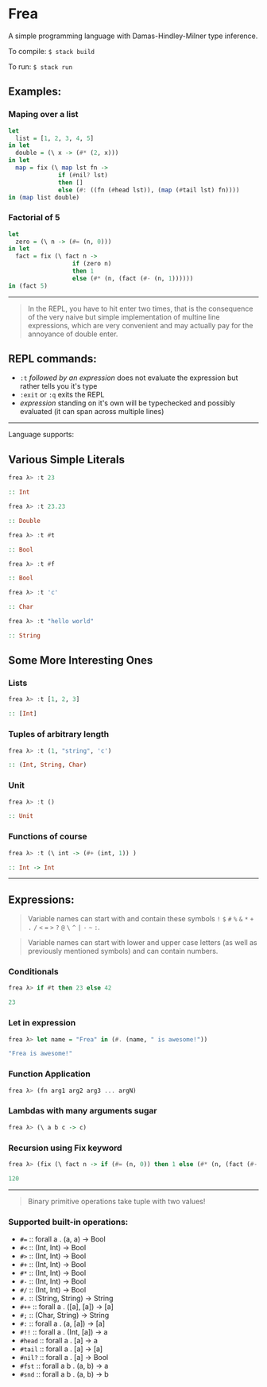 # Frea

A simple programming language with Damas-Hindley-Milner type inference.

To compile: `$ stack build`

To run: `$ stack run`

## Examples:
### Maping over a list
```haskell
let
  list = [1, 2, 3, 4, 5]
in let
  double = (\ x -> (#* (2, x)))
in let
  map = fix (\ map lst fn ->
              if (#nil? lst)
              then []
              else (#: ((fn (#head lst)), (map (#tail lst) fn))))
in (map list double)
```
### Factorial of 5
```haskell
let
  zero = (\ n -> (#= (n, 0)))
in let
  fact = fix (\ fact n ->
                  if (zero n)
                  then 1
                  else (#* (n, (fact (#- (n, 1))))))
in (fact 5)
```

___

> In the REPL, you have to hit enter two times, that is the consequence of the very naive but simple implementation of multine line expressions, which are very convenient and may actually pay for the annoyance of double enter.

## REPL commands:
- `:t` *followed by an expression* does not evaluate the expression but rather tells you it's type
- `:exit` or `:q` exits the REPL
- *expression* standing on it's own will be typechecked and possibly evaluated (it can span across multiple lines)

____
Language supports:

## Various Simple Literals

```haskell
frea λ> :t 23

:: Int
```
```haskell
frea λ> :t 23.23

:: Double
```
```haskell
frea λ> :t #t

:: Bool

frea λ> :t #f

:: Bool
```
```haskell
frea λ> :t 'c'

:: Char
```
```haskell
frea λ> :t "hello world"

:: String
```

## Some More Interesting Ones
### Lists
```haskell
frea λ> :t [1, 2, 3]

:: [Int]
```
### Tuples of arbitrary length
```haskell
frea λ> :t (1, "string", 'c')

:: (Int, String, Char)
```
### Unit
```haskell
frea λ> :t ()

:: Unit
```
### Functions of course
```haskell
frea λ> :t (\ int -> (#+ (int, 1)) )

:: Int -> Int
```
_____

## Expressions:

> Variable names can start with and contain these symbols `!` `$` `#` `%` `&` `*` `+` `.` `/` `<` `=` `>` `?` `@` `\` `^` `|` `-` `~` `:`.

> Variable names can start with lower and upper case letters (as well as previously mentioned symbols) and can contain numbers.

### Conditionals
```haskell
frea λ> if #t then 23 else 42

23
```

### Let in expression
```haskell
frea λ> let name = "Frea" in (#. (name, " is awesome!"))

"Frea is awesome!"
```

### Function Application
```haskell
frea λ> (fn arg1 arg2 arg3 ... argN)
```

### Lambdas with many arguments sugar
```haskell
frea λ> (\ a b c -> c)
```

### Recursion using Fix keyword
```haskell
frea λ> (fix (\ fact n -> if (#= (n, 0)) then 1 else (#* (n, (fact (#- (n, 1)))))) 5)

120
```
___

> Binary primitive operations take tuple with two values!

### Supported built-in operations:
- `#=` :: forall a . (a, a) -> Bool
- `#<` :: (Int, Int) -> Bool
- `#>` :: (Int, Int) -> Bool
- `#+` :: (Int, Int) -> Bool
- `#*` :: (Int, Int) -> Bool
- `#-` :: (Int, Int) -> Bool
- `#/` :: (Int, Int) -> Bool
- `#.` :: (String, String) -> String
- `#++` :: forall a . ([a], [a]) -> [a]
- `#;` :: (Char, String) -> String
- `#:` :: forall a . (a, [a]) -> [a]
- `#!!` :: forall a . (Int, [a]) -> a
- `#head` :: forall a . [a] -> a
- `#tail` :: forall a . [a] -> [a]
- `#nil?` :: forall a . [a] -> Bool
- `#fst` :: forall a b . (a, b) -> a
- `#snd` :: forall a b . (a, b) -> b
